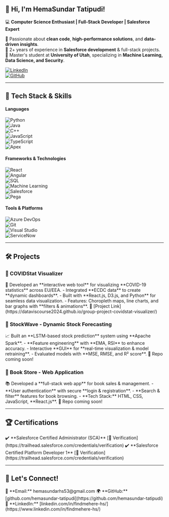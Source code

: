 ## 👋 Hi, I'm HemaSundar Tatipudi!

💻 **Computer Science Enthusiast | Full-Stack Developer | Salesforce Expert**  

🔹 Passionate about **clean code**, **high-performance solutions**, and **data-driven insights**.  
🔹 2+ years of experience in **Salesforce development** & full-stack projects.  
🔹 Master's student at **University of Utah**, specializing in **Machine Learning, Data Science, and Security**.  

[![LinkedIn](https://img.shields.io/badge/LinkedIn-Connect-blue?style=flat&logo=linkedin)](https://www.linkedin.com/in/findmehere-hs/)  
[![GitHub](https://img.shields.io/badge/GitHub-Follow-lightgrey?style=flat&logo=github)](https://github.com/hemasundar-tatipudi)

---

<h2>🔧 Tech Stack & Skills</h2>

#### **Languages**  
![Python](https://img.shields.io/badge/Python-blue?style=flat&logo=python)  
![Java](https://img.shields.io/badge/Java-orange?style=flat&logo=java)  
![C++](https://img.shields.io/badge/C++-00599C?style=flat&logo=cplusplus)  
![JavaScript](https://img.shields.io/badge/JavaScript-yellow?style=flat&logo=javascript)  
![TypeScript](https://img.shields.io/badge/TypeScript-blue?style=flat&logo=typescript)  
![Apex](https://img.shields.io/badge/Apex-Developer-red?style=flat&logo=salesforce)  

#### **Frameworks & Technologies**  
![React](https://img.shields.io/badge/React-61DAFB?style=flat&logo=react)  
![Angular](https://img.shields.io/badge/Angular-DD0031?style=flat&logo=angular)  
![SQL](https://img.shields.io/badge/SQL-4479A1?style=flat&logo=postgresql)  
![Machine Learning](https://img.shields.io/badge/Machine%20Learning-%23FFD700?style=flat&logo=tensorflow)  
![Salesforce](https://img.shields.io/badge/Salesforce-00A1E0?style=flat&logo=salesforce)  
![Pega](https://img.shields.io/badge/Pega-0076D6?style=flat)  

#### **Tools & Platforms**  
![Azure DevOps](https://img.shields.io/badge/Azure%20DevOps-0078D7?style=flat&logo=azure-devops)  
![Git](https://img.shields.io/badge/Git-F05032?style=flat&logo=git)  
![Visual Studio](https://img.shields.io/badge/Visual%20Studio-5C2D91?style=flat&logo=visual-studio)  
![ServiceNow](https://img.shields.io/badge/ServiceNow-00A300?style=flat)  

---

<h2>🛠️ Projects</h2>

<h3>📌 COVIDStat Visualizer</h3>
🚀 Developed an **interactive web tool** for visualizing **COVID-19 statistics** across EU/EEA.  
- Integrated **ECDC data** to create **dynamic dashboards**.  
- Built with **React.js, D3.js, and Python** for seamless data visualization.  
- Features: Choropleth maps, line charts, and bar graphs with **filters & animations**.  
🔗 [Project Link](https://dataviscourse2024.github.io/group-project-covidstat-visualizer/)

<h3>📌 StockWave - Dynamic Stock Forecasting</h3>
📈 Built an **LSTM-based stock prediction** system using **Apache Spark**.  
- **Feature engineering** with **EMA, RSI** to enhance accuracy.  
- Interactive **GUI** for **real-time visualization & model retraining**.  
- Evaluated models with **MSE, RMSE, and R² score**.  
🔗 Repo coming soon!

<h3>📌 Book Store - Web Application</h3>
📚 Developed a **full-stack web app** for book sales & management.  
- **User authentication** with secure **login & registration**.  
- **Search & filter** features for book browsing.  
- **Tech Stack:** HTML, CSS, JavaScript, **React.js**.  
🔗 Repo coming soon!

---

<h2>🏆 Certifications</h2>
✔️ **Salesforce Certified Administrator (SCA)** [🔗 Verification](https://trailhead.salesforce.com/credentials/verification)  
✔️ **Salesforce Certified Platform Developer 1** [🔗 Verification](https://trailhead.salesforce.com/credentials/verification)  

---

<h2>📧 Let's Connect!</h2>
📧 **Email:** hemasundarhs53@gmail.com  
🌍 **GitHub:** [github.com/hemasundar-tatipudi](https://github.com/hemasundar-tatipudi)  
💼 **LinkedIn:** [linkedin.com/in/findmehere-hs/](https://www.linkedin.com/in/findmehere-hs/)  





<!--
**hemasundar-tatipudi/hemasundar-tatipudi** is a ✨ _special_ ✨ repository because its `README.md` (this file) appears on your GitHub profile.

Here are some ideas to get you started:

- 🔭 I’m currently working on ...
- 🌱 I’m currently learning ...
- 👯 I’m looking to collaborate on ...
- 🤔 I’m looking for help with ...
- 💬 Ask me about ...
- 📫 How to reach me: ...
- 😄 Pronouns: ...
- ⚡ Fun fact: ...
-->

